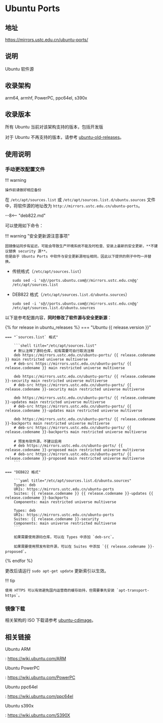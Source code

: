 # Ubuntu Ports

## 地址

<https://mirrors.ustc.edu.cn/ubuntu-ports/>

## 说明

Ubuntu 软件源

## 收录架构

arm64, armhf, PowerPC, ppc64el, s390x

## 收录版本

所有 Ubuntu 当前对该架构支持的版本，包括开发版

对于 Ubuntu 不再支持的版本，请参考 [ubuntu-old-releases](ubuntu-old-releases.md)。

## 使用说明

### 手动更改配置文件

!!! warning

    操作前请做好相应备份

在 `/etc/apt/sources.list` 或 `/etc/apt/sources.list.d/ubuntu.sources` 文件中，将软件源的地址改为 `http://mirrors.ustc.edu.cn/ubuntu-ports`。

--8<-- "deb822.md"

可以使用如下命令：

!!! warning "安全更新源注意事项"

    因镜像站同步有延迟，可能会导致生产环境系统不能及时检查、安装上最新的安全更新，**不建议替换 security 源**。
    但是由于 Ubuntu Ports 中软件与安全更新源地址相同，因此以下提供的例子中均一并替换。

- 传统格式（`/etc/apt/sources.list`）

    ```shell
    sudo sed -i 's@//ports.ubuntu.com@//mirrors.ustc.edu.cn@g' /etc/apt/sources.list
    ```

- DEB822 格式（`/etc/apt/sources.list.d/ubuntu.sources`）

    ```shell
    sudo sed -i 's@//ports.ubuntu.com@//mirrors.ustc.edu.cn@g' /etc/apt/sources.list.d/ubuntu.sources
    ```

以下是参考配置内容，**同时修改了软件源与安全更新源**：

{% for release in ubuntu_releases %}
=== "Ubuntu {{ release.version }}"

    === "`sources.list` 格式"

        ```shell title="/etc/apt/sources.list"
        # 默认注释了源码仓库，如有需要可自行取消注释
        deb https://mirrors.ustc.edu.cn/ubuntu-ports/ {{ release.codename }} main restricted universe multiverse
        # deb-src https://mirrors.ustc.edu.cn/ubuntu-ports/ {{ release.codename }} main restricted universe multiverse

        deb https://mirrors.ustc.edu.cn/ubuntu-ports/ {{ release.codename }}-security main restricted universe multiverse
        # deb-src https://mirrors.ustc.edu.cn/ubuntu-ports/ {{ release.codename }}-security main restricted universe multiverse

        deb https://mirrors.ustc.edu.cn/ubuntu-ports/ {{ release.codename }}-updates main restricted universe multiverse
        # deb-src https://mirrors.ustc.edu.cn/ubuntu-ports/ {{ release.codename }}-updates main restricted universe multiverse

        deb https://mirrors.ustc.edu.cn/ubuntu-ports/ {{ release.codename }}-backports main restricted universe multiverse
        # deb-src https://mirrors.ustc.edu.cn/ubuntu-ports/ {{ release.codename }}-backports main restricted universe multiverse

        # 预发布软件源，不建议启用
        # deb https://mirrors.ustc.edu.cn/ubuntu-ports/ {{ release.codename }}-proposed main restricted universe multiverse
        # deb-src https://mirrors.ustc.edu.cn/ubuntu-ports/ {{ release.codename }}-proposed main restricted universe multiverse
        ```

    === "DEB822 格式"

        ```yaml title="/etc/apt/sources.list.d/ubuntu.sources"
        Types: deb
        URIs: https://mirrors.ustc.edu.cn/ubuntu-ports
        Suites: {{ release.codename }} {{ release.codename }}-updates {{ release.codename }}-backports
        Components: main restricted universe multiverse

        Types: deb
        URIs: https://mirrors.ustc.edu.cn/ubuntu-ports
        Suites: {{ release.codename }}-security
        Components: main universe restricted multiverse
        ```

        如果需要使用源码仓库，可以在 Types 中添加 `deb-src`。

        如果需要使用预发布软件源，可以在 Suites 中添加 `{{ release.codename }}-proposed`。
{% endfor %}

更改后请运行 `sudo apt-get update` 更新索引以生效。

!!! tip

    使用 HTTPS 可以有效避免国内运营商的缓存劫持，但需要事先安装 `apt-transport-https`。

### 镜像下载

相关架构的 ISO 下载请参考 [ubuntu-cdimage](ubuntu-cdimage.md)。

## 相关链接

Ubuntu ARM

:   <https://wiki.ubuntu.com/ARM>

Ubuntu PowerPC

:   <https://wiki.ubuntu.com/PowerPC>

Ubuntu ppc64el

:   <https://wiki.ubuntu.com/ppc64el>

Ubuntu s390x

:   <https://wiki.ubuntu.com/S390X>
